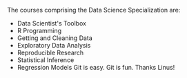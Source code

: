 The courses comprising the Data Science Specialization are:
* Data Scientist's Toolbox
* R Programming
* Getting and Cleaning Data
* Exploratory Data Analysis
* Reproducible Research
* Statistical Inference
* Regression Models
Git is easy. Git is fun. Thanks Linus!
